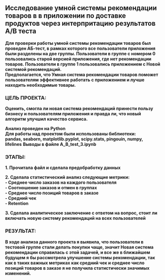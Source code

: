 ## Исследование умной системы рекомендации товаров в в приложении по доставке продуктов через интерпритацию результатов А/B теста

**Для проверки работы умной системы рекомендации товаров был проведен АБ-тест, в рамках которого все пользователи приложения были разделены на две группы. Пользователи в группе с номером 0 пользовались старой версией приложения, где нет рекомендации товаров. Пользователи в группе 1 пользовались приложением с Новой системой рекомендаций.**  
**Предполагается, что Умная система рекомендации товаров поможет пользователям эффективнее работать с приложением и лучше находить необходимые товары.**  
### ЦЕЛЬ ПРОЕКТА:
**Оценить, смогла ли новая система рекомендаций принести пользу бизнесу и пользователям приложения и правда ли, что новый алгоритм улучшил качество сервиса.**  

**Анализ проведен на Python**  
**Для работы над проектом были использованы библиотеки:**  
**pandas, seaborn, matplotlib.pyplot, scipy.stats, pingouin, numpy, lifelines**
**Выводы в файле A_B_test_3.ipynb**

### ЭТАПЫ:

**1. Прочитала файл и сделала предобработку данных** 

**2. Сделала статистический анализ следующие метрики:**  
**- Среднее число заказов на каждого пользователя**    
**- Соотношение заказов и отмен в группах**    
**- Среднее число позиций товаров в заказе**    
**- Средний чек**    
**- Retention**  

**3. Сделала аналитическое заключение с ответом на вопрос, стоит ли включать новую систему рекомендаций на всех пользователей**  

### РЕЗУЛЬТАТ:
**В ходе анализа данного проекта я выявила, что пользователи в тестовой группе стали делать покупки чаще, значит Новая система рекомендации справилась с этой задачей, и все же в ближайшем будущем я бы рассмотрела улучшение системы рекомендации, так как в таких важных метриках как средний чек и среднее число позиций товаров в заказе я не получила статистически значимых изменений.**
